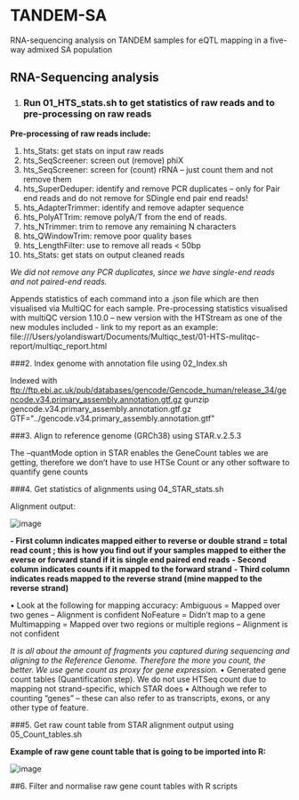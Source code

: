 # TANDEM-SA
RNA-sequencing analysis on TANDEM samples for eQTL mapping in a five-way admixed SA population

## RNA-Sequencing analysis 

1. ### Run 01_HTS_stats.sh to get statistics of raw reads and to pre-processing on raw reads 

**Pre-processing of raw reads include:**
1.	hts_Stats: get stats on input raw reads
2.	hts_SeqScreener: screen out (remove) phiX
3.	hts_SeqScreener: screen for (count) rRNA – just count them and not remove them 
4.	hts_SuperDeduper: identify and remove PCR duplicates – only for Pair end reads and do not remove for SDingle end pair end reads!
5.	hts_AdapterTrimmer: identify and remove adapter sequence
6.	hts_PolyATTrim: remove polyA/T from the end of reads.
7.	hts_NTrimmer: trim to remove any remaining N characters
8.	hts_QWindowTrim: remove poor quality bases
9.	hts_LengthFilter: use to remove all reads < 50bp
10.	hts_Stats: get stats on output cleaned reads

*We did not remove any PCR duplicates, since we have single-end reads and not paired-end reads.* 

Appends statistics of each command into a .json file which are then visualised via MultiQC for each sample. 
Pre-processing statistics visualised with multiQC version 1.10.0 – new version with the HTStream as one of the new modules included - link to my report as an example: file:///Users/yolandiswart/Documents/Multiqc_test/01-HTS-mulitqc-report/multiqc_report.html

###2. Index genome with annotation file using 02_Index.sh 

Indexed with ftp://ftp.ebi.ac.uk/pub/databases/gencode/Gencode_human/release_34/gencode.v34.primary_assembly.annotation.gtf.gz
gunzip gencode.v34.primary_assembly.annotation.gtf.gz
GTF="../gencode.v34.primary_assembly.annotation.gtf"

###3. Align to reference genome (GRCh38) using STAR.v.2.5.3

The –quantMode option in STAR enables the GeneCount tables we are getting, therefore we don’t have to use HTSe Count or any other software to quantify gene counts 

###4. Get statistics of alignments using 04_STAR_stats.sh 

Alignment output: 

![image](https://user-images.githubusercontent.com/49681556/196138925-97c9dfcd-1f06-4c94-9025-c3e6cd9aca81.png)

**- First column indicates mapped either to reverse or double strand = total read count ; this is how you find out if your samples mapped to either the everse or forward stand if it is single end paired end reads**
**- Second column indicates counts if it mapped to the forward strand**
**- Third column indicates reads mapped to the reverse strand (mine mapped to the reverse strand)**


•	Look at the following for mapping accuracy: 
      Ambiguous = Mapped over two genes – Alignment is confident 
      NoFeature = Didn’t map to a gene 
      Multimapping = Mapped over two regions or multiple regions – Alignment is not confident 

*It is all about the amount of fragments you captured during sequencing and aligning to the Reference Genome. Therefore the more you count, the better. We use gene count as proxy for gene expression.*
•	Generated gene count tables (Quantification step). We do not use HTSeq count due to mapping not strand-specific, which STAR does
•	Although we refer to counting “genes” – these can also refer to as transcripts, exons, or any other type of feature. 


###5. Get raw count table from STAR alignment output using 05_Count_tables.sh 

**Example of raw gene count table that is going to be imported into R:**

![image](https://user-images.githubusercontent.com/49681556/196139688-2e68520f-db89-4c6e-891c-329df7b80838.png)


##6. Filter and normalise raw gene count tables with R scripts 
